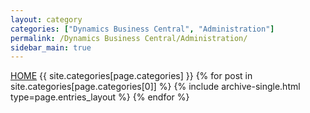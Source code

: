 ```yaml
---
layout: category
categories: ["Dynamics Business Central", "Administration"]
permalink: /Dynamics Business Central/Administration/
sidebar_main: true
---
```

<a href="https://erphub.github.io">HOME</a> {{ site.categories[page.categories] }}
{% for post in site.categories[page.categories[0]] %} {% include archive-single.html type=page.entries_layout %} {% endfor %}